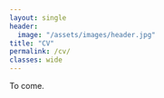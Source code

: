 ```yaml
---
layout: single
header:
  image: "/assets/images/header.jpg"
title: "CV"
permalink: /cv/
classes: wide
---
```


To come.

